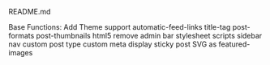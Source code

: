 README.md

Base Functions:
    Add Theme support
     automatic-feed-links
     title-tag
     post-formats
     post-thumbnails
     html5
     remove admin bar
   stylesheet
   scripts
   sidebar
   nav
   custom post type
   custom meta
   display sticky post
   SVG as featured-images
